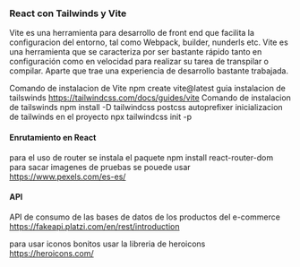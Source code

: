 ### React con Tailwinds y Vite ###

Vite es una herramienta para desarrollo de front end que facilita la configuracion del entorno, tal como Webpack, builder, nunderls etc.
Vite es una herramienta que se caracteriza por ser bastante rápido tanto en configuración como en velocidad para realizar su tarea de transpilar o compilar. Aparte que trae una experiencia de desarrollo bastante trabajada.

Comando de instalacion de Vite npm create vite@latest
guia instalacion de tailswinds https://tailwindcss.com/docs/guides/vite
Comando de instalacion de tailswinds npm install -D tailwindcss postcss autoprefixer
inicializacion de tailwinds en el proyecto npx tailwindcss init -p

#### Enrutamiento en React ####
para el uso de router se instala el paquete npm install react-router-dom
para sacar imagenes de pruebas se pouede usar https://www.pexels.com/es-es/

#### API ####

API de consumo de las bases de datos de los productos del e-commerce
https://fakeapi.platzi.com/en/rest/introduction

para usar iconos bonitos usar la libreria de heroicons
https://heroicons.com/